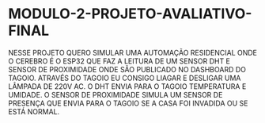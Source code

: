 # MODULO-2-PROJETO-AVALIATIVO-FINAL
NESSE PROJETO QUERO SIMULAR UMA AUTOMAÇÃO RESIDENCIAL ONDE O CEREBRO É O ESP32 QUE FAZ A LEITURA DE UM SENSOR DHT E SENSOR DE PROXIMIDADE ONDE SÃO PUBLICADO NO DASHBOARD DO TAGOIO.
ATRAVÉS DO TAGOIO EU CONSIGO LIAGAR E DESLIGAR UMA LÂMPADA DE 220V AC.
O DHT ENVIA PARA O TAGOIO TEMPERATURA E UMIDADE.
O SENSOR DE PROXIMIDADE SIMULA UM SENSOR DE PRESENÇA QUE ENVIA PARA O TAGOIO SE A CASA FOI INVADIDA OU SE ESTÁ NORMAL.
